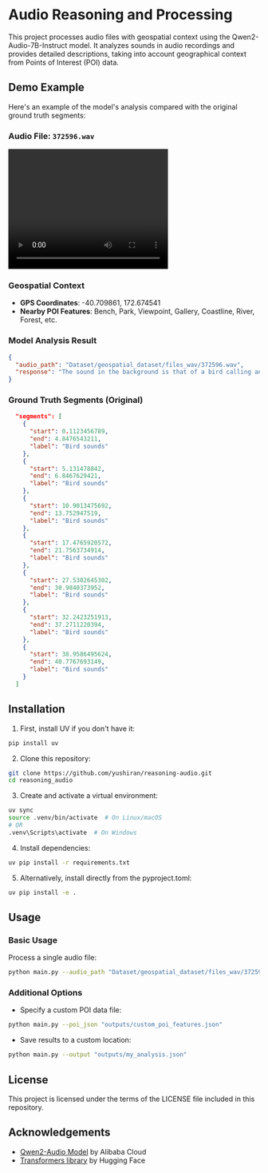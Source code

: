 # Audio Reasoning and Processing

This project processes audio files with geospatial context using the Qwen2-Audio-7B-Instruct model. It analyzes sounds in audio recordings and provides detailed descriptions, taking into account geographical context from Points of Interest (POI) data.

## Demo Example

Here's an example of the model's analysis compared with the original ground truth segments:

### Audio File: `372596.wav`
<video width="320" height="240" controls>
    <source src="docs/372596.mp4" type="video/mp4">
</video>


### Geospatial Context
- **GPS Coordinates**: -40.709861, 172.674541
- **Nearby POI Features**: Bench, Park, Viewpoint, Gallery, Coastline, River, Forest, etc.

### Model Analysis Result
```json
{
  "audio_path": "Dataset/geospatial_dataset/files_wav/372596.wav",
  "response": "The sound in the background is that of a bird calling and chirping throughout the duration of the audio.",
}
```

### Ground Truth Segments (Original)
```json
  "segments": [
    {
      "start": 0.1123456789,
      "end": 4.8476543211,
      "label": "Bird sounds"
    },
    {
      "start": 5.131478842,
      "end": 6.8467629421,
      "label": "Bird sounds"
    },
    {
      "start": 10.9013475692,
      "end": 13.752947519,
      "label": "Bird sounds"
    },
    {
      "start": 17.4765920572,
      "end": 21.7563734914,
      "label": "Bird sounds"
    },
    {
      "start": 27.5302645302,
      "end": 30.9840373952,
      "label": "Bird sounds"
    },
    {
      "start": 32.2423251913,
      "end": 37.2711220394,
      "label": "Bird sounds"
    },
    {
      "start": 38.9586495624,
      "end": 40.7767693149,
      "label": "Bird sounds"
    }
  ]
```

## Installation

1. First, install UV if you don't have it:

```bash
pip install uv
```

2. Clone this repository:

```bash
git clone https://github.com/yushiran/reasoning-audio.git
cd reasoning_audio
```

3. Create and activate a virtual environment:

```bash
uv sync
source .venv/bin/activate  # On Linux/macOS
# OR
.venv\Scripts\activate  # On Windows
```

4. Install dependencies:

```bash
uv pip install -r requirements.txt
```

5. Alternatively, install directly from the pyproject.toml:

```bash
uv pip install -e .
```

## Usage

### Basic Usage

Process a single audio file:

```bash
python main.py --audio_path "Dataset/geospatial_dataset/files_wav/372596.wav"
```

### Additional Options

- Specify a custom POI data file:

```bash
python main.py --poi_json "outputs/custom_poi_features.json"
```

- Save results to a custom location:

```bash
python main.py --output "outputs/my_analysis.json"
```


## License

This project is licensed under the terms of the LICENSE file included in this repository.

## Acknowledgements

- [Qwen2-Audio Model](https://huggingface.co/Qwen/Qwen2-Audio-7B-Instruct) by Alibaba Cloud
- [Transformers library](https://github.com/huggingface/transformers) by Hugging Face
